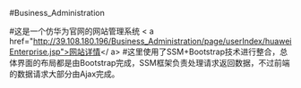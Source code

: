 #Business_Administration

#这是一个仿华为官网的网站管理系统 < a href="http://39.108.180.196/Business_Administration/page/userIndex/huaweiEnterprise.jsp">网站详情</ a>
#这里使用了SSM+Bootstrap技术进行整合，总体界面的布局都是由Bootstrap完成，SSM框架负责处理请求返回数据，不过前端的数据请求大部分由Ajax完成。
